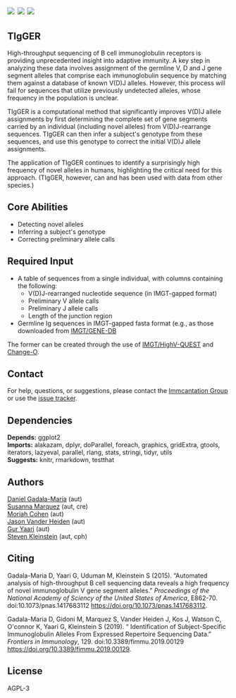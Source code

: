# [![](http://cranlogs.r-pkg.org/badges/grand-total/tigger)](https://www.r-pkg.org/pkg/tigger) [![](https://cranlogs.r-pkg.org/badges/tigger)](https://www.r-pkg.org/pkg/tigger) [![](https://img.shields.io/static/v1?label=AIRR-C%20sw-tools%20v1&message=compliant&color=008AFF&labelColor=000000&style=plastic)](https://docs.airr-community.org/en/stable/swtools/airr_swtools_standard.html)


TIgGER
-------------------------------------------------------------------------------

High-throughput sequencing of B cell immunoglobulin receptors is providing unprecedented insight into adaptive immunity. A key step in analyzing these data involves assignment of the germline V, D and J gene segment alleles that comprise each immunoglobulin sequence by matching them against a database of known V(D)J alleles. However, this process will fail for sequences that utilize previously undetected alleles, whose frequency in the population is unclear.

TIgGER is a computational method that significantly improves V(D)J allele assignments by first determining the complete set of gene segments carried by an individual (including novel alleles) from V(D)J-rearrange sequences. TIgGER can then infer a subject's genotype from these sequences, and use this genotype to correct the initial V(D)J allele assignments.

The application of TIgGER continues to identify a surprisingly high frequency of novel alleles in humans, highlighting the critical need for this approach. (TIgGER, however, can and has been used with data from other species.)

Core Abilities
-------------------------------------------------------------------------------

* Detecting novel alleles
* Inferring a subject's genotype
* Correcting preliminary allele calls

Required Input
-------------------------------------------------------------------------------

* A table of sequences from a single individual, with columns containing the following:
    * V(D)J-rearranged nucleotide sequence (in IMGT-gapped format)
    * Preliminary V allele calls
    * Preliminary J allele calls
    * Length of the junction region
* Germline Ig sequences in IMGT-gapped fasta format (e.g., as those downloaded from [IMGT/GENE-DB](https://www.imgt.org/genedb/)

The former can be created through the use of [IMGT/HighV-QUEST](https://www.imgt.org) and [Change-O](http://changeo.readthedocs.io).

Contact
-------------------------------------------------------------------------------

For help, questions, or suggestions, please contact the [Immcantation Group](mailto:immcantation@googlegroups.com) or use the [issue tracker](https://bitbucket.org/kleinstein/tigger/issues?status=new&status=open).


## Dependencies

**Depends:** ggplot2  
**Imports:** alakazam, dplyr, doParallel, foreach, graphics, gridExtra, gtools, iterators, lazyeval, parallel, rlang, stats, stringi, tidyr, utils  
**Suggests:** knitr, rmarkdown, testthat


## Authors

[Daniel Gadala-Maria](mailto:daniel.gadala-maria@yale.edu) (aut)  
[Susanna Marquez](mailto:susanna.marquez@yale.edu) (aut, cre)  
[Moriah Cohen](mailto:moriah.cohen@biu.ac.il) (aut)  
[Jason Vander Heiden](mailto:jason.vanderheiden@gmail.com) (aut)  
[Gur Yaari](mailto:gur.yaari@biu.ac.il) (aut)  
[Steven Kleinstein](mailto:steven.kleinstein@yale.edu) (aut, cph)


## Citing

Gadala-Maria D, Yaari G, Uduman M, Kleinstein S (2015). “Automated
analysis of high-throughput B cell sequencing data reveals a high
frequency of novel immunoglobulin V gene segment alleles.” _Proceedings
of the National Academy of Sciency of the United States of America_,
E862-70. doi:10.1073/pnas.1417683112
<https://doi.org/10.1073/pnas.1417683112>.

Gadala-Maria D, Gidoni M, Marquez S, Vander Heiden J, Kos J, Watson C,
O'connor K, Yaari G, Kleinstein S (2019). “ Identification of
Subject-Specific Immunoglobulin Alleles From Expressed Repertoire
Sequencing Data.” _Frontiers in Immunology_, 129.
doi:10.3389/fimmu.2019.00129
<https://doi.org/10.3389/fimmu.2019.00129>.



## License

AGPL-3
